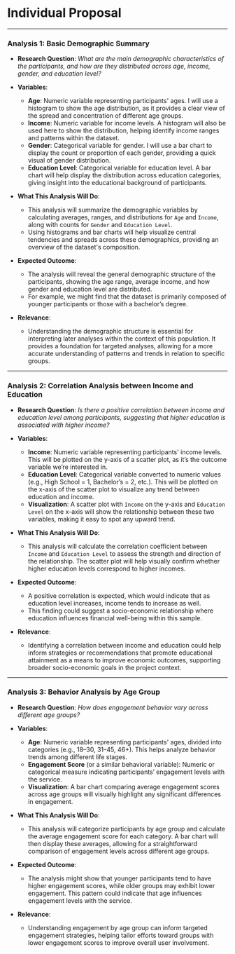 # Individual Proposal 

---

### Analysis 1: **Basic Demographic Summary**

- **Research Question**: *What are the main demographic characteristics of the participants, and how are they distributed across age, income, gender, and education level?*

- **Variables**:
  - **Age**: Numeric variable representing participants' ages. I will use a histogram to show the age distribution, as it provides a clear view of the spread and concentration of different age groups.
  - **Income**: Numeric variable for income levels. A histogram will also be used here to show the distribution, helping identify income ranges and patterns within the dataset.
  - **Gender**: Categorical variable for gender. I will use a bar chart to display the count or proportion of each gender, providing a quick visual of gender distribution.
  - **Education Level**: Categorical variable for education level. A bar chart will help display the distribution across education categories, giving insight into the educational background of participants.

- **What This Analysis Will Do**:
   - This analysis will summarize the demographic variables by calculating averages, ranges, and distributions for `Age` and `Income`, along with counts for `Gender` and `Education Level`.
   - Using histograms and bar charts will help visualize central tendencies and spreads across these demographics, providing an overview of the dataset's composition.

- **Expected Outcome**:
   - The analysis will reveal the general demographic structure of the participants, showing the age range, average income, and how gender and education level are distributed.
   - For example, we might find that the dataset is primarily composed of younger participants or those with a bachelor’s degree.
   
- **Relevance**:
   - Understanding the demographic structure is essential for interpreting later analyses within the context of this population. It provides a foundation for targeted analyses, allowing for a more accurate understanding of patterns and trends in relation to specific groups.

---

### Analysis 2: **Correlation Analysis between Income and Education**

- **Research Question**: *Is there a positive correlation between income and education level among participants, suggesting that higher education is associated with higher income?*

- **Variables**:
  - **Income**: Numeric variable representing participants' income levels. This will be plotted on the y-axis of a scatter plot, as it’s the outcome variable we’re interested in.
  - **Education Level**: Categorical variable converted to numeric values (e.g., High School = 1, Bachelor’s = 2, etc.). This will be plotted on the x-axis of the scatter plot to visualize any trend between education and income.
  - **Visualization**: A scatter plot with `Income` on the y-axis and `Education Level` on the x-axis will show the relationship between these two variables, making it easy to spot any upward trend.

- **What This Analysis Will Do**:
   - This analysis will calculate the correlation coefficient between `Income` and `Education Level` to assess the strength and direction of the relationship. The scatter plot will help visually confirm whether higher education levels correspond to higher incomes.

- **Expected Outcome**:
   - A positive correlation is expected, which would indicate that as education level increases, income tends to increase as well.
   - This finding could suggest a socio-economic relationship where education influences financial well-being within this sample.

- **Relevance**:
   - Identifying a correlation between income and education could help inform strategies or recommendations that promote educational attainment as a means to improve economic outcomes, supporting broader socio-economic goals in the project context.

---

### Analysis 3: **Behavior Analysis by Age Group**

- **Research Question**: *How does engagement behavior vary across different age groups?*

- **Variables**:
  - **Age**: Numeric variable representing participants' ages, divided into categories (e.g., 18–30, 31–45, 46+). This helps analyze behavior trends among different life stages.
  - **Engagement Score** (or a similar behavioral variable): Numeric or categorical measure indicating participants’ engagement levels with the service.
  - **Visualization**: A bar chart comparing average engagement scores across age groups will visually highlight any significant differences in engagement.

- **What This Analysis Will Do**:
   - This analysis will categorize participants by age group and calculate the average engagement score for each category. A bar chart will then display these averages, allowing for a straightforward comparison of engagement levels across different age groups.

- **Expected Outcome**:
   - The analysis might show that younger participants tend to have higher engagement scores, while older groups may exhibit lower engagement. This pattern could indicate that age influences engagement levels with the service.
   
- **Relevance**:
   - Understanding engagement by age group can inform targeted engagement strategies, helping tailor efforts toward groups with lower engagement scores to improve overall user involvement.





```python

```


```python

```
